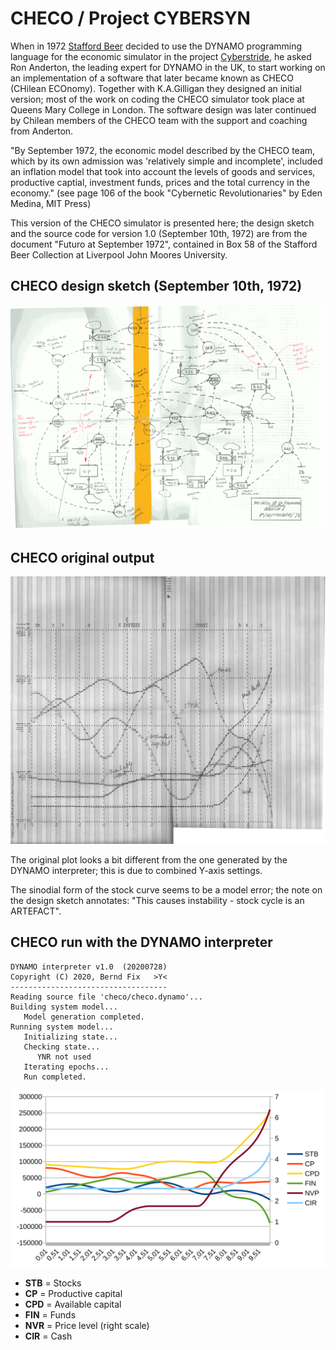 
# CHECO / Project CYBERSYN

When in 1972 [Stafford Beer](https://en.wikipedia.org/wiki/Stafford_Beer)
decided to use the DYNAMO programming language for the economic simulator in
the project [Cyberstride](https://en.wikipedia.org/wiki/Project_Cybersyn), he
asked Ron Anderton, the leading expert for DYNAMO in the UK, to start working
on an implementation of a software that later became known as CHECO (CHilean
ECOnomy). Together with K.A.Gilligan they designed an initial version; most of
the work on coding the CHECO simulator took place at Queens Mary College in
London. The software design was later continued by Chilean members of the
CHECO team with the support and coaching from Anderton.

"By September 1972, the economic model described by the CHECO team, which by
its own admission was 'relatively simple and incomplete', included an inflation
model that took into account the levels of goods and services, productive
captial, investment funds, prices and the total currency in the economy." (see
page 106 of the book "Cybernetic Revolutionaries" by Eden Medina, MIT Press)

This version of the CHECO simulator is presented here; the design sketch and
the source code for version 1.0 (September 10th, 1972) are from the document
"Futuro at September 1972", contained in Box 58 of the Stafford Beer Collection
at Liverpool John Moores University.

## CHECO design sketch (September 10th, 1972)

![CHECO design sketch](checo.png)

## CHECO original output

![CHECO plot](checo-plot.png)

The original plot looks a bit different from the one generated by the DYNAMO
interpreter; this is due to combined Y-axis settings.

The sinodial form of the stock curve seems to be a model error; the note on
the design sketch annotates: "This causes instability - stock cycle is an
ARTEFACT".

## CHECO run with the DYNAMO interpreter

```
DYNAMO interpreter v1.0  (20200728)
Copyright (C) 2020, Bernd Fix   >Y<
-----------------------------------
Reading source file 'checo/checo.dynamo'...
Building system model...
   Model generation completed.
Running system model...
   Initializing state...
   Checking state...
      YNR not used
   Iterating epochs...
   Run completed.
```

![checo.dynamo graph](checo.svg)

* **STB** = Stocks
* **CP** = Productive capital
* **CPD** = Available capital
* **FIN** = Funds
* **NVR** = Price level (right scale)
* **CIR** = Cash
